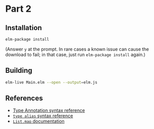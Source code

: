 Part 2
======

## Installation

```bash
elm-package install
```

(Answer `y` at the prompt. In rare cases a known issue can cause the download
to fail; in that case, just run `elm-package install` again.)

## Building

```bash
elm-live Main.elm --open --output=elm.js
```

## References

* [Type Annotation syntax reference](http://elm-lang.org/docs/syntax#type-annotations)
* [`type alias` syntax reference](http://elm-lang.org/docs/syntax#type-aliases)
* [`List.map` documentation](http://package.elm-lang.org/packages/elm-lang/core/3.0.0/List#map)
